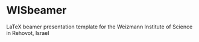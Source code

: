 # WISbeamer
LaTeX beamer presentation template for the Weizmann Institute of Science in Rehovot, Israel
